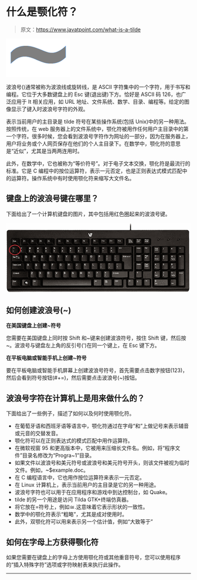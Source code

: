 # 什么是颚化符？

> 原文：<https://www.javatpoint.com/what-is-a-tilde>

![What is a Tilde](img/6a868a9da136a3c7ffefe3d402afb1ef.png)

波浪号()通常被称为波浪线或旋转线，是 ASCII 字符集中的一个字符，用于书写和编程。它位于大多数键盘上的 Esc 键(退出键)下方。恰好是 ASCII 码 126，也广泛应用于 It 相关应用，如 URL 地址、文件系统、数学、目录、编程等。给定的图像显示了键入时波浪号字符的外观。

表示当前用户的主目录是 tilde 符号在某些操作系统(包括 Unix)中的另一种用法。按照传统，在 web 服务器上的文件系统中，颚化符被用作任何用户主目录中的第一个字符。很多时候，您会看到波浪号字符作为网址的一部分，因为在服务器上，用户将业务或个人网页保存在他们的个人主目录下。在数学中，颚化符的意思是“近似”，尤其是当两两连用时。

此外，在数学中，它也被称为“等价符号”。对于电子文本交换，颚化符是最流行的标准。它是 C 编程中的按位运算符，表示一元否定，也是正则表达式模式匹配中的运算符。操作系统中有时使用颚化符来缩写大文件名。

## 键盘上的波浪号键在哪里？

下面给出了一个计算机键盘的图片，其中包括用红色圈起来的波浪号键。

![What is a Tilde](img/f26d7db6a1347910295c934183109a25.png)

## 如何创建波浪号(~)

**在美国键盘上创建~符号**

您需要在美国键盘上同时按 Shift 和~键来创建波浪符号，按住 Shift 键，然后按~。波浪号与键盘左上角的反引号(')在同一个键上，在 Esc 键下方。

**在平板电脑或智能手机上创建~符号**

要在平板电脑或智能手机屏幕上创建波浪号符号，首先需要点击数字按钮(123)，然后会看到符号按钮(#+=)，然后需要点击波浪号(~)按钮。

## 波浪号字符在计算机上是用来做什么的？

下面给出了一些例子，描述了如何以及何时使用颚化符。

*   在葡萄牙语和西班牙语等语言中，颚化符通过在字母“和”上做记号来表示辅音或元音的交替发音。
*   颚化符可以在正则表达式的模式匹配中用作运算符。
*   在微软视窗 95 和更高版本中，它被用来压缩长文件名。例如，将“程序文件”目录名修改为“Progra~1”目录。
*   如果文件以波浪号和美元符号或波浪号和美元符号开头，则该文件被视为临时文件。例如，~$example.doc。
*   在 C 编程语言中，它也用作按位运算符来表示一元否定。
*   在 Linux 计算机上，表示当前用户的主目录是它的另一种用途。
*   波浪号字符也可以用于在应用程序和游戏中到达控制台，如 Quake。
*   tilde 的另一个用途是访问 Tilda GTK+终端仿真器。
*   将它放在=符号上，例如≅.这意味着它表示形状的一致性。
*   数学中的颚化符表示“粗略”，尤其是成对使用时。
*   此外，双颚化符可以用来表示另一个估计值，例如“大致等于”

## 如何在字母上方获得颚化符

如果您需要在键盘上的字母上方使用颚化符或其他重音符号，您可以使用程序的“插入特殊字符”选项或字符映射表来执行此操作。

* * *